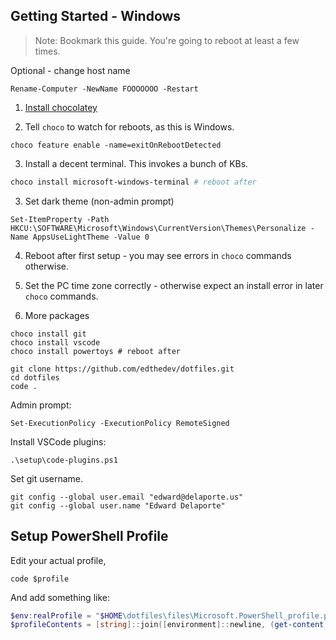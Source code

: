 
## Getting Started - Windows

> Note: Bookmark this guide. You're going to reboot at least a few times.

Optional - change host name
```
Rename-Computer -NewName FOOOOOOO -Restart
```

1. [Install chocolatey](https://chocolatey.org/install)

2. Tell `choco` to watch for reboots, as this is Windows.
```
choco feature enable -name=exitOnRebootDetected
```

3. Install a decent terminal. This invokes a bunch of KBs.
```powershell
choco install microsoft-windows-terminal # reboot after
```

3. Set dark theme (non-admin prompt)
```
Set-ItemProperty -Path HKCU:\SOFTWARE\Microsoft\Windows\CurrentVersion\Themes\Personalize -Name AppsUseLightTheme -Value 0
```

4. Reboot after first setup - you may see errors in `choco` commands otherwise.
5. Set the PC time zone correctly - otherwise expect an install error in later `choco` commands.

4. More packages
```
choco install git 
choco install vscode
choco install powertoys # reboot after
```

```
git clone https://github.com/edthedev/dotfiles.git
cd dotfiles
code .
```

Admin prompt:
```
Set-ExecutionPolicy -ExecutionPolicy RemoteSigned
```

Install VSCode plugins:
```
.\setup\code-plugins.ps1
```

Set git username.
```
git config --global user.email "edward@delaporte.us"
git config --global user.name "Edward Delaporte"
```


## Setup PowerShell Profile

Edit your actual profile,
```
code $profile
```

And add something like:

``` powershell
$env:realProfile = "$HOME\dotfiles\files\Microsoft.PowerShell_profile.ps1"
$profileContents = [string]::join([environment]::newline, (get-content -path $env:realProfile));invoke-expression $profileContents
```
